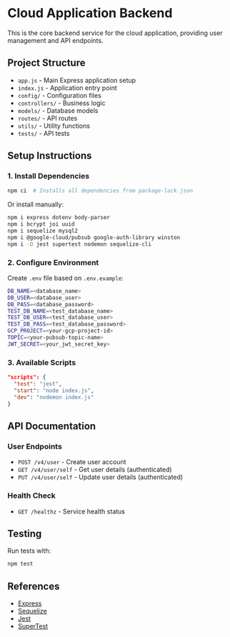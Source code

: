 # Cloud Application Backend

This is the core backend service for the cloud application, providing user management and API endpoints.

## Project Structure

- `app.js` - Main Express application setup
- `index.js` - Application entry point
- `config/` - Configuration files
- `controllers/` - Business logic
- `models/` - Database models
- `routes/` - API routes
- `utils/` - Utility functions
- `tests/` - API tests

## Setup Instructions

### 1. Install Dependencies

```bash
npm ci  # Installs all dependencies from package-lock.json
```

Or install manually:
```bash
npm i express dotenv body-parser
npm i bcrypt joi uuid 
npm i sequelize mysql2
npm i @google-cloud/pubsub google-auth-library winston
npm i -D jest supertest nodemon sequelize-cli
```

### 2. Configure Environment

Create `.env` file based on `.env.example`:

```bash
DB_NAME=<database_name>
DB_USER=<database_user>
DB_PASS=<database_password>
TEST_DB_NAME=<test_database_name>
TEST_DB_USER=<test_database_user>
TEST_DB_PASS=<test_database_password>
GCP_PROJECT=<your-gcp-project-id>
TOPIC=<your-pubsub-topic-name>
JWT_SECRET=<your_jwt_secret_key>
```

### 3. Available Scripts

```json
"scripts": {
  "test": "jest",
  "start": "node index.js", 
  "dev": "nodemon index.js"
}
```

## API Documentation

### User Endpoints
- `POST /v4/user` - Create user account
- `GET /v4/user/self` - Get user details (authenticated)
- `PUT /v4/user/self` - Update user details (authenticated)

### Health Check
- `GET /healthz` - Service health status

## Testing

Run tests with:
```bash
npm test
```

## References

- [Express](https://expressjs.com/en/4x/api)
- [Sequelize](https://sequelize.org/docs/v6/)
- [Jest](https://jestjs.io/docs/getting-started)
- [SuperTest](https://www.npmjs.com/package/supertest)
